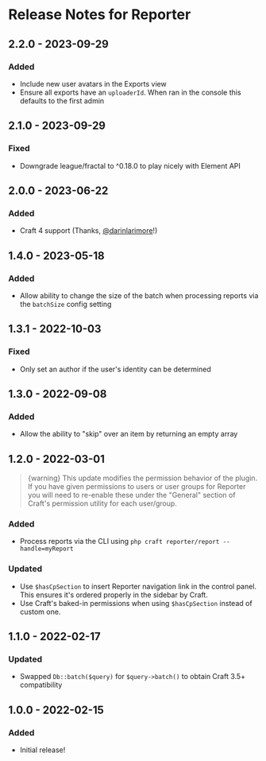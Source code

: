 # Release Notes for Reporter

## 2.2.0 - 2023-09-29

### Added
- Include new user avatars in the Exports view
- Ensure all exports have an `uploaderId`. When ran in the console this defaults to the first admin

## 2.1.0 - 2023-09-29

### Fixed
- Downgrade league/fractal to ^0.18.0 to play nicely with Element API

## 2.0.0 - 2023-06-22

### Added
- Craft 4 support (Thanks, [@darinlarimore](https://github.com/darinlarimore)!)

## 1.4.0 - 2023-05-18

### Added
- Allow ability to change the size of the batch when processing reports via the `batchSize` config setting

## 1.3.1 - 2022-10-03

### Fixed
- Only set an author if the user's identity can be determined

## 1.3.0 - 2022-09-08

### Added
- Allow the ability to "skip" over an item by returning an empty array

## 1.2.0 - 2022-03-01

> {warning} This update modifies the permission behavior of the plugin. If you have given permissions to users or user groups for Reporter you will need to re-enable these under the "General" section of Craft's permission utility for each user/group.

### Added
- Process reports via the CLI using `php craft reporter/report --handle=myReport`

### Updated
- Use `$hasCpSection` to insert Reporter navigation link in the control panel. This ensures it's ordered properly in the sidebar by Craft.
- Use Craft's baked-in permissions when using `$hasCpSection` instead of custom one.

## 1.1.0 - 2022-02-17

### Updated
- Swapped `Db::batch($query)` for `$query->batch()` to obtain Craft 3.5+ compatibility

## 1.0.0 - 2022-02-15

### Added
- Initial release!
